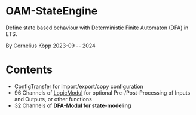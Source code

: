 # OAM-StateEngine

Define state based behaviour with Deterministic Finite Automaton (DFA) in ETS.

By Cornelius Köpp 2023-09 -- 2024

# Contents
* [ConfigTransfer](https://github.com/OpenKNX/OFM-ConfigTransfer) for import/export/copy configuration
* 96 Channels of [LogicModul](https://github.com/OpenKNX/OFM-LogicModul) for optional Pre-/Post-Processing of Inputs and Outputs, or other functions
* 32 Channels of **[DFA-Modul](https://github.com/OpenKNX/OFM-DFA) for state-modeling**
